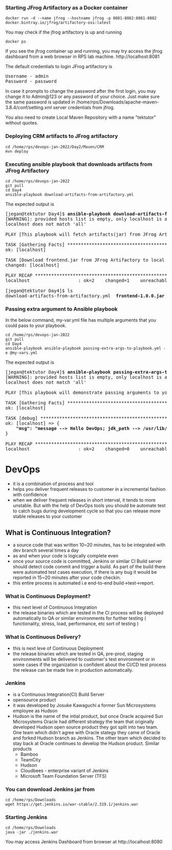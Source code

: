 ### Starting JFrog Artifactory as a Docker container
```
docker run -d --name jfrog --hostname jfrog -p 8081-8082:8081-8082 docker.bintray.io/jfrog/artifactory-oss:latest 
```
You may check if the jfrog artifactory is up and running
```
docker ps
```
If you see the jfrog container up and running, you may try access the jfrog dashboard from a web browser in RPS lab machine.
http://localhost:8081

The default credentials to login JFrog artifactory is
<pre>
Username - admin
Password - password
</pre>
In case it prompts to change the password after the first login, you may change it to Admin@123 or any password of your choice. Just make sure the same password is updated in /home/rps/Downloads/apache-maven-3.8.4/conf/setting.xml server credentials from jfrog.

You also need to create Local Maven Repository with a name "tektutor" without quotes.

### Deploying CRM artifacts to JFrog artifactory
```
cd /home/rps/devops-jan-2022/Day2/Maven/CRM
mvn deploy
```

### Executing ansible playbook that downloads artifacts from JFrog Artifactory
```
cd /home/rps/devops-jan-2022
git pull
cd Day4
ansible-playbook download-artifacts-from-artifactory.yml
```
The expected output is
<pre>[jegan@tektutor Day4]$ <b>ansible-playbook download-artifacts-from-artifactory.yml</b>
[WARNING]: provided hosts list is empty, only localhost is available. Note that the implicit
localhost does not match 'all'

PLAY [This playbook will fetch artifacts(jar) from JFrog Artifactory] *******************************

TASK [Gathering Facts] ******************************************************************************
ok: [localhost]

TASK [Download frontend.jar from JFrog Artifactory to local machine] ********************************
changed: [localhost]

PLAY RECAP ******************************************************************************************
localhost                  : ok=2    changed=1    unreachable=0    failed=0    skipped=0    rescued=0    ignored=0   

[jegan@tektutor Day4]$ ls
download-artifacts-from-artifactory.yml  <b>frontend-1.0.0.jar</b>  README.md
</pre>

### Passing extra argument to Ansible playbook
In the below command, my-var.yml file has multiple arguments that you could pass to your playbook.
```
cd /home/rps/devops-jan-2022
git pull
cd Day4
ansible-playbook ansible-playbook passing-extra-args-to-playbook.yml -e @my-vars.yml
```
The expected output is 
<pre>
[jegan@tektutor Day4]$ <b>ansible-playbook passing-extra-args-to-playbook.yml -e @my-vars.yml</b>
[WARNING]: provided hosts list is empty, only localhost is available. Note that the implicit
localhost does not match 'all'

PLAY [This playbook will demonstrate passing arguments to your playbook] ****************************

TASK [Gathering Facts] ******************************************************************************
ok: [localhost]

TASK [debug] ****************************************************************************************
ok: [localhost] => {
    <b>"msg": "message --> Hello DevOps; jdk_path --> /usr/lib/jdk1.8/bin; maven home --> /usr/share/maven "</b>
}

PLAY RECAP ******************************************************************************************
localhost                  : ok=2    changed=0    unreachable=0    failed=0    skipped=0    rescued=0    ignored=0   
</pre>


# DevOps
- it is a combination of process and tool
- helps you deliver frequent releases to customer in a incremental fashion with confidence
- when we deliver frequent releases in short interval, it tends to more unstable.  But with the help of DevOps tools
  you should be automate test to catch bugs during development cycle so that you can release more stable releases to your customer
 
## What is Continuous Integration?
- a source code that was written 10~20 minutes, has to be integrated with dev branch several times a day
- as and when your code is logically complete even 
- once your source code is committed, Jenkins or similar CI Build server should detect code commit and trigger a build. As part of the build there were automated test cases execution, if there is any bug it would be reported in 15~20 minutes after your code checkin.
- this entire process is automated i.e end-to-end build->test->report.

### What is Continuous Deployment?
- this next level of Continuous Integration
- the release binaries which are tested in the CI process will be deployed automatically to QA or similar environments for further testing ( functionality, stress, load, performance, etc sort of testing )

### What is Continuous Delivery?
- this is next leve of Continuous Deployment
- the release binaries which are tested in QA, pre-prod, staging environments will be delivered to customer's test environment or in some cases if the organization is confident about the CI/CD test process the release can be made live in production automatically.


### Jenkins 
- is a Continuous Integration(CI) Build Server
- opensource product
- it was developed by Josuke Kawaguchi a former Sun Microsystems employee as Hudson
- Hudson is the name of the intial product, but once Oracle acquired Sun Microsystems Oracle had different strategy
  the team that originally developed Hudson open source product they got split into two team. One team which didn't agree with Oracle stategy they came of Oracle and forked Hudson branch as Jenkins.  The other team which decided to stay back at Oracle continues to develop the Hudson product.
Similar products
  - Bamboo
  - TeamCity
  - Hudson
  - Cloudbees - enterprise variant of Jenkins
  - Microsoft Team Foundation Server (TFS)

### You can download Jenkins jar from
```
cd /home/rps/Downloads
wget https://get.jenkins.io/war-stable/2.319.1/jenkins.war
```

### Starting Jenkins
```
cd /home/rps/Downloads
java -jar ./jenkins.war
```

You may access Jenkins Dashboard from browser at http://localhost:8080


